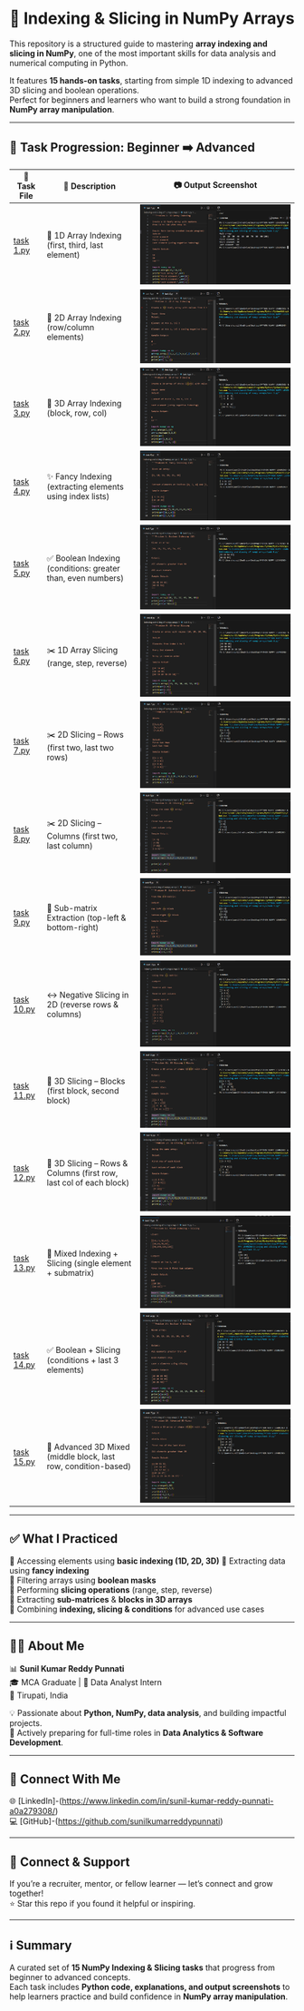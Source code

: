 # 🔢 Indexing & Slicing in NumPy Arrays

This repository is a structured guide to mastering **array indexing and slicing in NumPy**, one of the most important skills for data analysis and numerical computing in Python.  

It features **15 hands-on tasks**, starting from simple 1D indexing to advanced 3D slicing and boolean operations.  
Perfect for beginners and learners who want to build a strong foundation in **NumPy array manipulation**.

---

## 📂 Task Progression: Beginner ➡️ Advanced

| 🧪 Task File | 📄 Description | 📷 Output Screenshot |
|-------------|----------------|----------------------|
| [task 1.py](indexing%20and%20slicing%20of%20numpy%20arrays/task%201.py) | 🎯 1D Array Indexing (first, third, last element) | ![task 1.png](task%201.png) |
| [task 2.py](indexing%20and%20slicing%20of%20numpy%20arrays/task%202.py) | 🎯 2D Array Indexing (row/column elements) | ![task 2.png](task%202.png) |
| [task 3.py](indexing%20and%20slicing%20of%20numpy%20arrays/task%203.py) | 🎯 3D Array Indexing (block, row, col) | ![task 3.png](task%203.png) |
| [task 4.py](indexing%20and%20slicing%20of%20numpy%20arrays/task%204.py) | ✨ Fancy Indexing (extracting elements using index lists) | ![task 4.png](task%204.png) |
| [task 5.py](indexing%20and%20slicing%20of%20numpy%20arrays/task%205.py) | ✅ Boolean Indexing (conditions: greater than, even numbers) | ![task 5.png](task%205.png) |
| [task 6.py](indexing%20and%20slicing%20of%20numpy%20arrays/task%206.py) | ✂️ 1D Array Slicing (range, step, reverse) | ![task 6.png](task%206.png) |
| [task 7.py](indexing%20and%20slicing%20of%20numpy%20arrays/task%207.py) | ✂️ 2D Slicing – Rows (first two, last two rows) | ![task 7.png](task%207.png) |
| [task 8.py](indexing%20and%20slicing%20of%20numpy%20arrays/task%208.py) | ✂️ 2D Slicing – Columns (first two, last column) | ![task 8.png](task%208.png) |
| [task 9.py](indexing%20and%20slicing%20of%20numpy%20arrays/task%209.py) | 🔲 Sub-matrix Extraction (top-left & bottom-right) | ![task 9.png](task%209.png) |
| [task 10.py](indexing%20and%20slicing%20of%20numpy%20arrays/task%2010.py) | ↔️ Negative Slicing in 2D (reverse rows & columns) | ![task 10.png](task%2010.png) |
| [task 11.py](indexing%20and%20slicing%20of%20numpy%20arrays/task%2011.py) | 🧊 3D Slicing – Blocks (first block, second block) | ![task 11.png](task%2011.png) |
| [task 12.py](indexing%20and%20slicing%20of%20numpy%20arrays/task%2012.py) | 🧊 3D Slicing – Rows & Columns (first row, last col of each block) | ![task 12.png](task%2012.png) |
| [task 13.py](indexing%20and%20slicing%20of%20numpy%20arrays/task%2013.py) | 🎯 Mixed Indexing + Slicing (single element + submatrix) | ![task 13.png](task%2013.png) |
| [task 14.py](indexing%20and%20slicing%20of%20numpy%20arrays/task%2014.py) | ✅ Boolean + Slicing (conditions + last 3 elements) | ![task 14.png](task%2014.png) |
| [task 15.py](indexing%20and%20slicing%20of%20numpy%20arrays/task%2015.py) | 🚀 Advanced 3D Mixed (middle block, last row, condition-based) | ![task 15.png](task%2015.png) |

---

## ✅ What I Practiced
 🔹 Accessing elements using **basic indexing (1D, 2D, 3D)**
 🔹 Extracting data using **fancy indexing**  
 🔹 Filtering arrays using **boolean masks**  
 🔹 Performing **slicing operations** (range, step, reverse)  
 🔹 Extracting **sub-matrices** & **blocks in 3D arrays**  
 🔹 Combining **indexing, slicing & conditions** for advanced use cases  

---

## 👨‍💻 About Me
📊 **Sunil Kumar Reddy Punnati**  
🎓 MCA Graduate | 💼 Data Analyst Intern  
📍 Tirupati, India  

💡 Passionate about **Python, NumPy, data analysis**, and building impactful projects.  
🚀 Actively preparing for full-time roles in **Data Analytics & Software Development**.

---

## 🔗 Connect With Me
🌐 [LinkedIn]-(https://www.linkedin.com/in/sunil-kumar-reddy-punnati-a0a279308/)  
💻 [GitHub]-(https://github.com/sunilkumarreddypunnati)  

---

## 🙌 Connect & Support
If you’re a recruiter, mentor, or fellow learner — let’s connect and grow together!  
⭐ Star this repo if you found it helpful or inspiring.

---

## ℹ️ Summary
A curated set of **15 NumPy Indexing & Slicing tasks** that progress from beginner to advanced concepts.  
Each task includes **Python code, explanations, and output screenshots** to help learners practice and build confidence in **NumPy array manipulation**.

